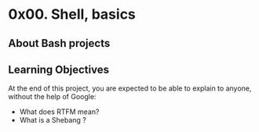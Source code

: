 # 0x00. Shell, basics

## About Bash projects

## Learning Objectives

At the end of this project, you are expected to be able to explain to anyone, without the help of Google:

* What does RTFM mean?
* What is a Shebang ?
